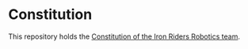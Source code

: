# Constitution

This repository holds the [Constitution of the Iron Riders Robotics team](./Club%20Constitution.md).

